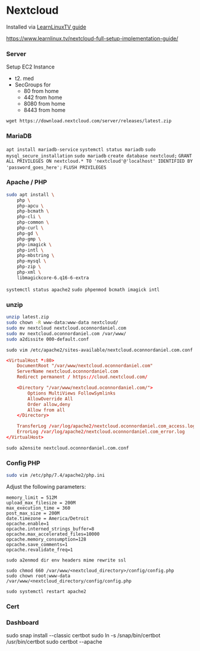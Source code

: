 # Nextcloud

Installed via [LearnLinuxTV guide](https://www.youtube.com/watch?v=teUlz635ZoA)

<https://www.learnlinux.tv/nextcloud-full-setup-implementation-guide/>

### Server

Setup EC2 Instance

- t2. med
- SecGroups for 
    - 80 from home
    - 442 from home
    - 8080 from home
    - 8443 from home

`wget https://download.nextcloud.com/server/releases/latest.zip`

### MariaDB

`apt install mariadb-service`
`systemctl status mariadb`
`sudo mysql_secure_installation`
`sudo mariadb`
`create database nextcloud;`
`GRANT ALL PRIVILEGES ON nextcloud.* TO 'nextcloud'@'localhost' IDENTIFIED BY 'password_goes_here';`
`FLUSH PRIVILEGES`

### Apache / PHP

``` bash
sudo apt install \
    php \
    php-apcu \
    php-bcmath \
    php-cli \
    php-common \
    php-curl \
    php-gd \
    php-gmp \
    php-imagick \
    php-intl \
    php-mbstring \
    php-mysql \
    php-zip \
    php-xml \
    libmagickcore-6.q16-6-extra 
```

`systemctl status apache2`
`sudo phpenmod bcmath imagick intl`

### unzip

``` bash
unzip latest.zip
sudo chown -R www-data:www-data nextcloud/
sudo mv nextcloud nextcloud.oconnordaniel.com 
sudo mv nextcloud.oconnordaniel.com /var/www/
sudo a2dissite 000-default.conf  
```

`sudo vim /etc/apache2/sites-available/nextcloud.oconnordaniel.com.conf`

``` conf
<VirtualHost *:80>
    DocumentRoot "/var/www/nextcloud.oconnordaniel.com"
    ServerName nextcloud.oconnordaniel.com
    Redirect permanent / https://cloud.nextcloud.com/

    <Directory "/var/www/nextcloud.oconnordaniel.com/">
        Options MultiViews FollowSymlinks
        AllowOverride All
        Order allow,deny
        Allow from all
    </Directory>

    TransferLog /var/log/apache2/nextcloud.oconnordaniel.com_access.log
    ErrorLog /var/log/apache2/nextcloud.oconnordaniel.com_error.log
</VirtualHost>
```

```
sudo a2ensite nextcloud.oconnordaniel.com.conf
```

### Config PHP

``` bash
sudo vim /etc/php/7.4/apache2/php.ini
```

Adjust the following parameters:
```
memory_limit = 512M
upload_max_filesize = 200M
max_execution_time = 360
post_max_size = 200M
date.timezone = America/Detroit
opcache.enable=1
opcache.interned_strings_buffer=8
opcache.max_accelerated_files=10000
opcache.memory_consumption=128
opcache.save_comments=1
opcache.revalidate_freq=1
```
`sudo a2enmod dir env headers mime rewrite ssl`

```
sudo chmod 660 /var/www/<nextcloud_directory>/config/config.php
sudo chown root:www-data /var/www/<nextcloud_directory/config/config.php
```

`sudo systemctl restart apache2`

###  Cert

### Dashboard

sudo snap install --classic certbot
sudo ln -s /snap/bin/certbot /usr/bin/certbot
sudo certbot --apache
